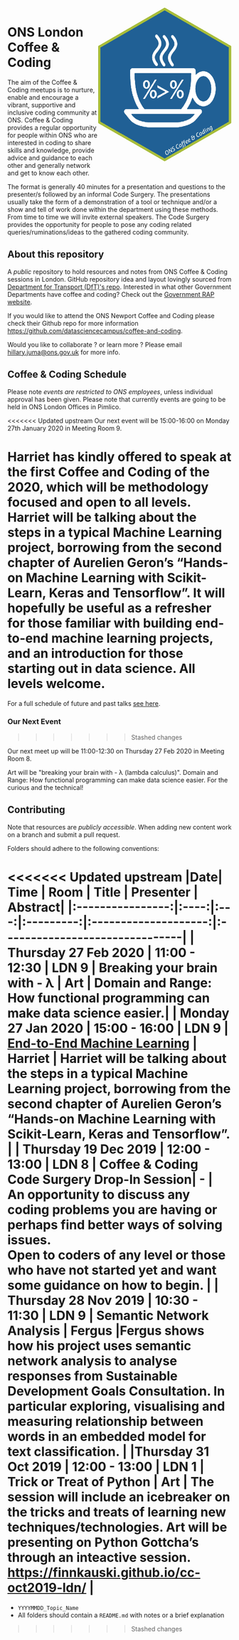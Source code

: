 <img src="assets/ons_cnc_hex.png" width="300" align="right">

# ONS London Coffee & Coding

The aim of the Coffee & Coding meetups is to nurture, enable and encourage a
vibrant, supportive and inclusive coding community at ONS. Coffee & Coding
provides a regular opportunity for people within ONS who are interested in
coding to share skills and knowledge, provide advice and guidance to each other
and generally network and get to know each other.

The format is generally 40 minutes for a presentation and questions to the
presenter/s followed by an informal Code Surgery. The presentations usually take
the form of a demonstration of a tool or technique and/or a show and tell of
work done within the department using these methods. From time to time we will
invite external speakers. The Code Surgery provides the opportunity for people
to pose any coding related queries/ruminations/ideas to the gathered coding
community.

## About this repository

A _public_ repository to hold resources and notes from ONS Coffee & Coding
sessions in London. GitHub repository idea and layout lovingly sourced from
[Department for Transport (DfT)'s
repo](https://github.com/departmentfortransport/coffee-and-coding). Interested
in what other Government Departments have coffee and coding? Check out the
[Government RAP
website](https://ukgovdatascience.github.io/rap-website/resource-coffee-and-coding.html).

If you would like to attend the ONS Newport Coffee and Coding please check their
Github repo for more information
https://github.com/datasciencecampus/coffee-and-coding.

Would you like to collaborate ? or learn more ? Please email
hillary.juma@ons.gov.uk for more info.

## Coffee & Coding Schedule

Please note _events are restricted to ONS employees_, unless individual approval
has been given. Please note that currently events are going to be held in ONS
London Offices in Pimlico.

<<<<<<< Updated upstream
Our next event will be 15:00-16:00 on Monday 27th January 2020 in Meeting Room 9. 

Harriet has kindly offered to speak at the first Coffee and Coding of the 2020, which will be methodology focused and open to all levels. Harriet will be talking about the steps in a typical Machine Learning project, borrowing from the second chapter of Aurelien Geron’s “Hands-on Machine Learning with Scikit-Learn, Keras and Tensorflow”. 
It will hopefully be useful as a refresher for those familiar with building end-to-end machine learning projects, and an introduction for those starting out in data science. All levels welcome.
=======
For a full schedule of future and past talks [see here](SCHEDULE.md).

### Our Next Event
>>>>>>> Stashed changes

Our next meet up will be 11:00-12:30 on Thursday 27 Feb 2020 in Meeting Room 8.

Art will be "breaking your brain with - λ (lambda calculus)". Domain and Range:
How functional programming can make data science easier. For the curious and the
technical!

## Contributing

Note that resources are _publicly accessible_. When adding new content work on a
branch and submit a pull request.

Folders should adhere to the following conventions:

<<<<<<< Updated upstream
|Date| Time | Room | Title | Presenter | Abstract|
|:----------------:|:----:|:---:|:---------:|:--------------------:|:-------------------------------|
| Thursday 27 Feb 2020 | 11:00 - 12:30 | LDN 9 | Breaking your brain with - λ | Art | Domain and Range: How functional programming can make data science easier.|
| Monday 27 Jan 2020 | 15:00 - 16:00 | LDN 9 | [End-to-End Machine Learning](https://github.com/datasciencecampus/coffee-and-coding-LDN/blob/develop/pasttalks/ML_012929.md) | Harriet | Harriet will be talking about the steps in a typical Machine Learning project, borrowing from the second chapter of Aurelien Geron’s “Hands-on Machine Learning with Scikit-Learn, Keras and Tensorflow”. |
| Thursday 19 Dec 2019 | 12:00 - 13:00 | LDN 8 | Coffee & Coding Code Surgery Drop-In Session| - | An opportunity to discuss any coding problems you are having or perhaps find better ways of solving issues. <br>Open to coders of any level or those who have not started yet and want some guidance on how to begin. |
| Thursday 28 Nov 2019 | 10:30 - 11:30 | LDN 9 | Semantic Network Analysis | Fergus |Fergus shows how his project uses semantic network analysis to analyse responses from Sustainable Development Goals Consultation. In particular exploring, visualising and measuring relationship between words in an embedded model for text classification. |
|Thursday 31 Oct 2019 | 12:00 - 13:00 | LDN 1 | Trick or Treat of Python | Art | The session will include an icebreaker on the tricks and treats of learning new techniques/technologies. Art will be presenting on Python Gottcha’s through an inteactive session. https://finnkauski.github.io/cc-oct2019-ldn/ |
=======
- `YYYYMMDD_Topic_Name`
- All folders should contain a `README.md` with notes or a brief explanation
>>>>>>> Stashed changes
